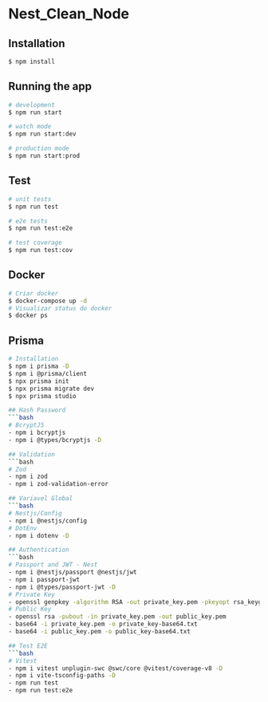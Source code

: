 # Nest_Clean_Node


## Installation

```bash
$ npm install
```

## Running the app

```bash
# development
$ npm run start

# watch mode
$ npm run start:dev

# production mode
$ npm run start:prod
```

## Test

```bash
# unit tests
$ npm run test

# e2e tests
$ npm run test:e2e

# test coverage
$ npm run test:cov
```

## Docker
```bash
# Criar docker
$ docker-compose up -d
# Visualizar status do docker
$ docker ps
```

## Prisma
```bash
# Installation
$ npm i prisma -D
$ npm i @prisma/client
$ npx prisma init
$ npx prisma migrate dev
$ npx prisma studio

## Hash Password
```bash
# BcryptJS
- npm i bcryptjs
- npm i @types/bcryptjs -D

## Validation
```bash
# Zod
- npm i zod
- npm i zod-validation-error

## Variavel Global
```bash
# Nestjs/Config
- npm i @nestjs/config
# DotEnv
- npm i dotenv -D

## Authentication 
```bash
# Passport and JWT - Nest
- npm i @nestjs/passport @nestjs/jwt
- npm i passport-jwt
- npm i @types/passport-jwt -D
# Private Key
- openssl genpkey -algorithm RSA -out private_key.pem -pkeyopt rsa_keygen_bits:2048
# Public Key
- openssl rsa -pubout -in private_key.pem -out public_key.pem
- base64 -i private_key.pem -o private_key-base64.txt
- base64 -i public_key.pem -o public_key-base64.txt

## Test E2E
```bash
# Vitest
- npm i vitest unplugin-swc @swc/core @vitest/coverage-v8 -D
- npm i vite-tsconfig-paths -D
- npm run test
- npm run test:e2e
